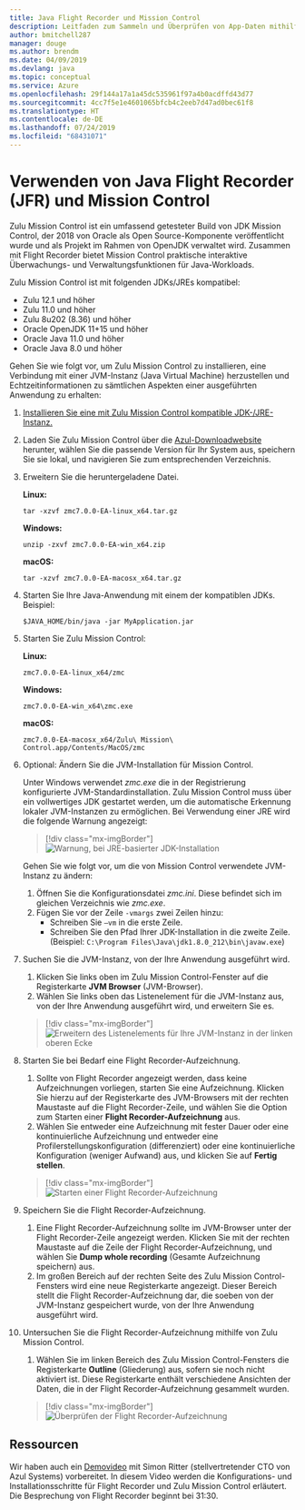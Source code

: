 ```yaml
---
title: Java Flight Recorder und Mission Control
description: Leitfaden zum Sammeln und Überprüfen von App-Daten mithilfe von Java Flight Recorder und Mission Control.
author: bmitchell287
manager: douge
ms.author: brendm
ms.date: 04/09/2019
ms.devlang: java
ms.topic: conceptual
ms.service: Azure
ms.openlocfilehash: 29f144a17a1a45dc535961f97a4b0acdffd43d77
ms.sourcegitcommit: 4cc7f5e1e4601065bfcb4c2eeb7d47ad0bec61f8
ms.translationtype: HT
ms.contentlocale: de-DE
ms.lasthandoff: 07/24/2019
ms.locfileid: "68431071"
---
```

# <a name="using-java-flight-recorder-jfr-and-mission-control"></a>Verwenden von Java Flight Recorder (JFR) und Mission Control

Zulu Mission Control ist ein umfassend getesteter Build von JDK Mission Control, der 2018 von Oracle als Open Source-Komponente veröffentlicht wurde und als Projekt im Rahmen von OpenJDK verwaltet wird. Zusammen mit Flight Recorder bietet Mission Control praktische interaktive Überwachungs- und Verwaltungsfunktionen für Java-Workloads.

Zulu Mission Control ist mit folgenden JDKs/JREs kompatibel:

* Zulu 12.1 und höher
* Zulu 11.0 und höher
* Zulu 8u202 (8.36) und höher
* Oracle OpenJDK 11+15 und höher
* Oracle Java 11.0 und höher
* Oracle Java 8.0 und höher

Gehen Sie wie folgt vor, um Zulu Mission Control zu installieren, eine Verbindung mit einer JVM-Instanz (Java Virtual Machine) herzustellen und Echtzeitinformationen zu sämtlichen Aspekten einer ausgeführten Anwendung zu erhalten:

1.  [Installieren Sie eine mit Zulu Mission Control kompatible JDK-/JRE-Instanz.](java-jdk-install.md)

2.  Laden Sie Zulu Mission Control über die [Azul-Downloadwebsite](https://www.azul.com/products/zulu-mission-control/) herunter, wählen Sie die passende Version für Ihr System aus, speichern Sie sie lokal, und navigieren Sie zum entsprechenden Verzeichnis.

3.  Erweitern Sie die heruntergeladene Datei.

    **Linux:**

    ```cli
    tar -xzvf zmc7.0.0-EA-linux_x64.tar.gz
    ```

    **Windows:**

    ```cli
    unzip -zxvf zmc7.0.0-EA-win_x64.zip 
    ```

    **macOS:**

    ```cli
    tar -xzvf zmc7.0.0-EA-macosx_x64.tar.gz
    ```

4.  Starten Sie Ihre Java-Anwendung mit einem der kompatiblen JDKs. Beispiel:

    ```cli
    $JAVA_HOME/bin/java -jar MyApplication.jar
    ```

5.  Starten Sie Zulu Mission Control:

    **Linux:**

    ```cli
    zmc7.0.0-EA-linux_x64/zmc
    ```

    **Windows:**

    ```cli
    zmc7.0.0-EA-win_x64\zmc.exe 
    ```

    **macOS:**

    ```cli
    zmc7.0.0-EA-macosx_x64/Zulu\ Mission\ Control.app/Contents/MacOS/zmc
    ```

6.  Optional: Ändern Sie die JVM-Installation für Mission Control.

    Unter Windows verwendet *zmc.exe* die in der Registrierung konfigurierte JVM-Standardinstallation. Zulu Mission Control muss über ein vollwertiges JDK gestartet werden, um die automatische Erkennung lokaler JVM-Instanzen zu ermöglichen. Bei Verwendung einer JRE wird die folgende Warnung angezeigt:

    > [!div class="mx-imgBorder"]
    ![Warnung, bei JRE-basierter JDK-Installation](../media/jdk/azul-jfr-1.png)

    Gehen Sie wie folgt vor, um die von Mission Control verwendete JVM-Instanz zu ändern: 
    1.  Öffnen Sie die Konfigurationsdatei *zmc.ini*. Diese befindet sich im gleichen Verzeichnis wie *zmc.exe*.
    2.  Fügen Sie vor der Zeile `-vmargs` zwei Zeilen hinzu:
        * Schreiben Sie `–vm` in die erste Zeile.
        * Schreiben Sie den Pfad Ihrer JDK-Installation in die zweite Zeile. (Beispiel: `C:\Program Files\Java\jdk1.8.0_212\bin\javaw.exe`)

7.  Suchen Sie die JVM-Instanz, von der Ihre Anwendung ausgeführt wird.
    1.  Klicken Sie links oben im Zulu Mission Control-Fenster auf die Registerkarte **JVM Browser** (JVM-Browser).
    2.  Wählen Sie links oben das Listenelement für die JVM-Instanz aus, von der Ihre Anwendung ausgeführt wird, und erweitern Sie es.

    > [!div class="mx-imgBorder"]
    ![Erweitern des Listenelements für Ihre JVM-Instanz in der linken oberen Ecke](../media/jdk/azul-jfr-2.png)


8.  Starten Sie bei Bedarf eine Flight Recorder-Aufzeichnung.
    1.  Sollte von Flight Recorder angezeigt werden, dass keine Aufzeichnungen vorliegen, starten Sie eine Aufzeichnung. Klicken Sie hierzu auf der Registerkarte des JVM-Browsers mit der rechten Maustaste auf die Flight Recorder-Zeile, und wählen Sie die Option zum Starten einer **Flight Recorder-Aufzeichnung** aus.
    2.  Wählen Sie entweder eine Aufzeichnung mit fester Dauer oder eine kontinuierliche Aufzeichnung und entweder eine Profilerstellungskonfiguration (differenziert) oder eine kontinuierliche Konfiguration (weniger Aufwand) aus, und klicken Sie auf **Fertig stellen**.

    > [!div class="mx-imgBorder"]
    ![Starten einer Flight Recorder-Aufzeichnung](../media/jdk/azul-jfr-3.png)

9.  Speichern Sie die Flight Recorder-Aufzeichnung.
    1.  Eine Flight Recorder-Aufzeichnung sollte im JVM-Browser unter der Flight Recorder-Zeile angezeigt werden. Klicken Sie mit der rechten Maustaste auf die Zeile der Flight Recorder-Aufzeichnung, und wählen Sie **Dump whole recording** (Gesamte Aufzeichnung speichern) aus.
    2.  Im großen Bereich auf der rechten Seite des Zulu Mission Control-Fensters wird eine neue Registerkarte angezeigt. Dieser Bereich stellt die Flight Recorder-Aufzeichnung dar, die soeben von der JVM-Instanz gespeichert wurde, von der Ihre Anwendung ausgeführt wird.

10. Untersuchen Sie die Flight Recorder-Aufzeichnung mithilfe von Zulu Mission Control.
    1.  Wählen Sie im linken Bereich des Zulu Mission Control-Fensters die Registerkarte **Outline** (Gliederung) aus, sofern sie noch nicht aktiviert ist. Diese Registerkarte enthält verschiedene Ansichten der Daten, die in der Flight Recorder-Aufzeichnung gesammelt wurden.
 
    > [!div class="mx-imgBorder"]
    ![Überprüfen der Flight Recorder-Aufzeichnung](../media/jdk/azul-jfr-4.png)

## <a name="resources"></a>Ressourcen

Wir haben auch ein [Demovideo](https://www.azul.com/presentation/azul-webinar-open-source-flight-recorder-and-mission-control-managing-and-measuring-openjdk-8-performance/) mit Simon Ritter (stellvertretender CTO von Azul Systems) vorbereitet. In diesem Video werden die Konfigurations- und Installationsschritte für Flight Recorder und Zulu Mission Control erläutert. Die Besprechung von Flight Recorder beginnt bei 31:30.

